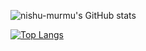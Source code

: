 
![nishu-murmu's GitHub stats](https://github-readme-stats.vercel.app/api?username=nishu-murmu&show_icons=true&theme=radical)

[![Top Langs](https://github-readme-stats.vercel.app/api/top-langs/?username=nishu-murmu&layout=compact&bg-color=#000000)](https://github.com/nishu-murmu/github-readme-stats)




